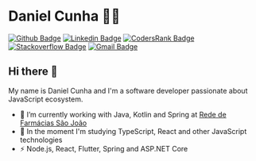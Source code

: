 # Daniel Cunha :man_technologist:

[![Github Badge](https://img.shields.io/badge/-Github-000?style=flat-square&logo=Github&logoColor=white&link=https://github.com/danielccunha)](https://github.com/danielccunha)
[![Linkedin Badge](https://img.shields.io/badge/-LinkedIn-blue?style=flat-square&logo=Linkedin&logoColor=white&link=https://www.linkedin.com/in/daniel-cunha-53053816b/)](https://www.linkedin.com/in/daniel-cunha-53053816b/)
[![CodersRank Badge](https://img.shields.io/badge/-CodersRank-71a0a8?style=flat-square&logo=CodersRank&logoColor=white&link=https://profile.codersrank.io/user/danielccunha)](https://profile.codersrank.io/user/danielccunha)
[![Stackoverflow Badge](https://img.shields.io/badge/-Stackoverflow-4CA143?style=flat-square&logo=Stackoverflow&logoColor=white&link=https://stackoverflow.com/users/9883187/daniel-cunha)](https://stackoverflow.com/users/9883187/daniel-cunha)
[![Gmail Badge](https://img.shields.io/badge/-Gmail-c14438?style=flat-square&logo=Gmail&logoColor=white&link=mailto:danielcunha54@gmail.com)](mailto:danielcunha54@gmail.com)

## Hi there :wave:

My name is Daniel Cunha and I'm a software developer passionate about JavaScript ecosystem.

- :rocket: I’m currently working with Java, Kotlin and Spring at [Rede de Farmácias São João][saojoao]
- :seedling: In the moment I'm studying TypeScript, React and other JavaScript technologies
- :zap: Node.js, React, Flutter, Spring and ASP.NET Core

[saojoao]: https://www.saojoaofarmacias.com.br/
